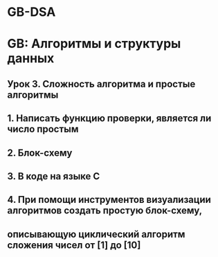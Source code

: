 # GB-DSA
# GB: Алгоритмы и структуры данных

##
## Урок 3. Сложность алгоритма и простые алгоритмы
##
## 1. Написать функцию проверки, является ли число простым
## 2. Блок-схему
## 3. В коде на языке С
## 4. При помощи инструментов визуализации алгоритмов создать простую блок-схему, 
##     описывающую циклический алгоритм сложения чисел от [1] до [10]
##
